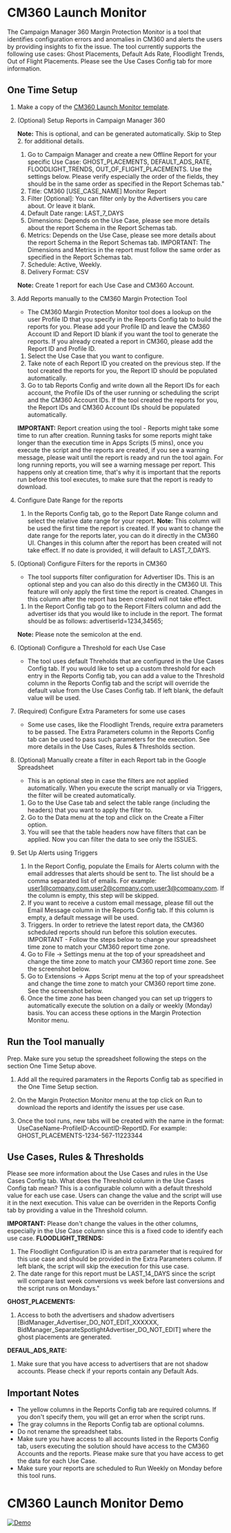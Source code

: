 # CM360 Launch Monitor

The Campaign Manager 360 Margin Protection Monitor is a tool that identifies configuration errors and anomalies in CM360 and alerts the users by providing insights to fix the issue. The tool currently supports the following use cases: Ghost Placements, Default Ads Rate, Floodlight Trends, Out of Flight Placements. Please see the Use Cases Config tab for more information.

## One Time Setup

1. Make a copy of the [CM360 Launch Monitor template](https://docs.google.com/spreadsheets/d/1JlPJlEwU3spwQTG97bvgjNG6t4do2LzZ45uhmTJcnYY/).

2. (Optional) Setup Reports in Campaign Manager 360

   **Note:** This is optional, and can be generated automatically. Skip to Step 2. for additional details.

   1. Go to Campaign Manager and create a new Offline Report for your specific Use Case: GHOST_PLACEMENTS, DEFAULT_ADS_RATE, FLOODLIGHT_TRENDS, OUT_OF_FLIGHT_PLACEMENTS.
      Use the settings below. Please verify especially the order of the fields, they should be in the same order as specified in the Report Schemas tab."
   2. Title: CM360 [USE_CASE_NAME] Monitor Report
   3. Filter [Optional]: You can filter only by the Advertisers you care about. Or leave it blank.
   4. Default Date range: LAST_7_DAYS
   5. Dimensions: Depends on the Use Case, please see more details about the report Schema in the Report Schemas tab.
   6. Metrics: Depends on the Use Case, please see more details about the report Schema in the Report Schemas tab.
      IMPORTANT: The Dimensions and Metrics in the report must follow the same order as specified in the Report Schemas tab.
   7. Schedule: Active, Weekly.
   8. Delivery Format: CSV

   **Note:** Create 1 report for each Use Case and CM360 Account.

3. Add Reports manually to the CM360 Margin Protection Tool

   - The CM360 Margin Protection Monitor tool does a lookup on the user Profile ID that you specify in the Reports Config tab to build the reports for you. Please add your Profile ID and leave the CM360 Account ID and Report ID blank if you want the tool to generate the reports. If you already created a report in CM360, please add the Report ID and Profile ID.

   1. Select the Use Case that you want to configure.
   2. Take note of each Report ID you created on the previous step. If the tool created the reports for you, the Report ID should be populated automatically.
   3. Go to tab Reports Config and write down all the Report IDs for each account, the Profile IDs of the user running or scheduling the script and the CM360 Account IDs. If the tool created the reports for you, the Report IDs and CM360 Account IDs should be populated automatically.

   **IMPORTANT:** Report creation using the tool - Reports might take some time to run after creation. Running tasks for some reports might take longer than the execution time in Apps Scripts (5 mins), once you execute the script and the reports are created, if you see a warning message, please wait until the report is ready and run the tool again. For long running reports, you will see a warning message per report. This happens only at creation time, that's why it is important that the reports run before this tool executes, to make sure that the report is ready to download.

4. Configure Date Range for the reports
   1. In the Reports Config tab, go to the Report Date Range column and select the relative date range for your report.
      **Note:** This column will be used the first time the report is created. If you want to change the date range for the reports later, you can do it directly in the CM360 UI. Changes in this column after the report has been created will not take effect. If no date is provided, it will default to LAST_7_DAYS.
5. (Optional) Configure Filters for the reports in CM360

   - The tool supports filter configuration for Advertiser IDs. This is an optional step and you can also do this directly in the CM360 UI. This feature will only apply the first time the report is created. Changes in this column after the report has been created will not take effect.

   1. In the Report Config tab go to the Report Filters column and add the advertiser ids that you would like to include in the report. The format should be as follows: advertiserId=1234,34565;

   **Note:** Please note the semicolon at the end.

6. (Optional) Configure a Threshold for each Use Case

   - The tool uses default Threholds that are configured in the Use Cases Config tab. If you would like to set up a custom threshold for each entry in the Reports Config tab, you can add a value to the Threshold column in the Reports Config tab and the script will override the default value from the Use Cases Config tab. If left blank, the default value will be used.

7. (Required) Configure Extra Parameters for some use cases

   - Some use cases, like the Floodlight Trends, require extra parameters to be passed. The Extra Parameters column in the Reports Config tab can be used to pass such parameters for the execution. See more details in the Use Cases, Rules & Thresholds section.

8. (Optional) Manually create a filter in each Report tab in the Google Spreadsheet

   - This is an optional step in case the filters are not applied automatically. When you execute
     the script manually or via Triggers, the filter will be created automatically.

   1. Go to the Use Case tab and select the table range (including the headers) that you want to apply the filter to.
   2. Go to the Data menu at the top and click on the Create a Filter option.
   3. You will see that the table headers now have filters that can be applied. Now you can filter the data to see only the ISSUES.

9. Set Up Alerts using Triggers

   1. In the Report Config, populate the Emails for Alerts column with the email addresses that alerts should be sent to. The list should be a comma separated list of emails. For example: user1@company.com,user2@company.com,user3@company.com. If the column is empty, this step will be skipped.
   2. If you want to receive a custom email message, please fill out the Email Message column in the Reports Config tab. If this column is empty, a default message will be used.
   3. Triggers. In order to retrieve the latest report data, the CM360 scheduled reports should run before this solution executes.
      IMPORTANT - Follow the steps below to change your spreadsheet time zone to match your CM360 report time zone.
   4. Go to File -> Settings menu at the top of your spreadsheet and change the time zone to match your CM360 report time zone. See the screenshot below.
   5. Go to Extensions -> Apps Script menu at the top of your spreadsheet and change the time zone to match your CM360 report time zone. See the screenshot below.
   6. Once the time zone has been changed you can set up triggers to automatically execute the solution on a daily or weekly (Monday) basis. You can access these options in the Margin Protection Monitor menu.

## Run the Tool manually

Prep. Make sure you setup the spreadsheet following the steps on the section One Time Setup above.

1. Add all the required paramaters in the Reports Config tab as specified in the One Time Setup section.

2. On the Margin Protection Monitor menu at the top click on Run to download the reports and identify the issues per use case.

3. Once the tool runs, new tabs will be created with the name in the format: UseCaseName-ProfileID-AccountID-ReportID. For example: GHOST_PLACEMENTS-1234-567-11223344

## Use Cases, Rules & Thresholds

Please see more information about the Use Cases and rules in the Use Cases Config tab.
What does the Threshold column in the Use Cases Config tab mean?
This is a configurable column with a default threshold value for each use case. Users can change the value and the script will use it in the next execution. This value can be overriden in the Reports Config tab by providing a value in the Threshold column.

**IMPORTANT:** Please don't change the values in the other columns, especially in the Use Case column since this is a fixed code to identify each use case.
**FLOODLIGHT_TRENDS:**

1. The Floodlight Configuration ID is an extra parameter that is required for this use case and should be provided in the Extra Parameters column. If left blank, the script will skip the execution for this use case.
2. The date range for this report must be LAST_14_DAYS since the script will compare last week conversions vs week before last conversions and the script runs on Mondays."

**GHOST_PLACEMENTS:**

1. Access to both the advertisers and shadow advertisers [BidManager_Advertiser_DO_NOT_EDIT_XXXXXX, BidManager_SeparateSpotlightAdvertiser_DO_NOT_EDIT] where the ghost placements are generated.

**DEFAUL_ADS_RATE:**

1. Make sure that you have access to advertisers that are not shadow accounts. Please check if your reports contain any Default Ads.

## Important Notes

- The yellow columns in the Reports Config tab are required columns. If you don't specify them, you will get an error when the script runs.
- The gray columns in the Reports Config tab are optional columns.
- Do not rename the spreadsheet tabs.
- Make sure you have access to all accounts listed in the Reports Config tab, users executing the solution should have access to the CM360 Accounts and the reports. Please make sure that you have access to get the data for each Use Case.
- Make sure your reports are scheduled to Run Weekly on Monday before this tool runs.


# CM360 Launch Monitor Demo

[![Demo](https://github.com/google-marketing-solutions/margin-protection/blob/main/cm360/demo/thumbnail.png)](https://github.com/google-marketing-solutions/margin-protection/blob/main/cm360/demo/CM360LaunchMonitorDemo.webm)
